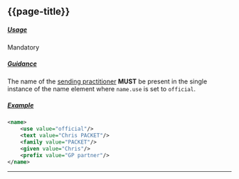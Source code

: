 ## {{page-title}}

<h5><ins>Usage</ins></h5>

<span class="mro-circle mandatory" title="Mandatory"></span> Mandatory


<h5><ins>Guidance</ins></h5>

The name of the <ins>sending practitioner</ins> **MUST** be present in the single instance of the name element where `name.use` is set to `official`.

<h5><ins>Example</ins></h5>

```xml
<name>
    <use value="official"/>
    <text value="Chris PACKET"/>
    <family value="PACKET"/>
    <given value="Chris"/>
    <prefix value="GP partner"/>
</name>
```

---